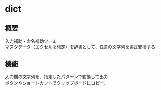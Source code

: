 # dict

## 概要
入力補助・命名補助ツール\
マスタデータ（エクセルを想定）を辞書として、任意の文字列を書式変換する.

## 機能
入力欄の文字列を、指定したパターンで変換して出力.\
ボタンやショートカットでクリップボードにコピー.